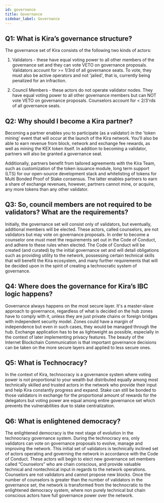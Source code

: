 ```yaml
---
id: governance
title: Governance
sidebar_label: Governance
---
```


## Q1: What is Kira’s governance structure?

The governance set of Kira consists of the following two kinds of actors:

1. Validators - these have equal voting power to all other members of the governance set and they 
   can vote VETO on governance proposals. Validators account for >= 1/3rd of all governance seats. 
   To vote, they must also be active operators and not 'jailed', that is, currently being penalized 
   for an infraction. 

2. Council Members - these actors do not operate validator nodes. They have equal voting power to all other governance 
   members but can NOT vote VETO on governance proposals. Counselors account for < 2/3'rds of all governance seats.

## Q2: Why should I become a Kira partner?

Becoming a partner enables you to participate (as a validator) in the 'token mining'
event that will occur at the launch of the Kira network. You'll also be able to earn revenue from block, 
network and exchange fee rewards, as well as mining the KEX token itself. In addition to becoming a validator, 
partners will also be granted a governance seat. 

Additionally, partners benefit from tailored agreements with the Kira Team, such as 
customization of the token issuance module, long term support (LTS) for our open-source 
development stack and whitelisting of tokens for Multi Bonded Proof of Stake consensus. The 
latter enables partners to earn a share of exchange revenues, however, partners cannot mine, or acquire, 
any more tokens than any other validator.

## Q3: So, council members are not required to be validators? What are the requirements?

Initially, the governance set will consist only of validators, but eventually, additional 
members will be elected. These actors, called counselors, are not validators but may vote on 
governance proposals. In order to become a counselor one must meet the requirements set out in 
the Code of Conduct, and adhere to these rules when elected. The Code of Conduct will be created 
(and curated) by the initial governance set and will detail obligations such as providing 
utility to the network, possessing certain technical skills that will benefit the Kira ecosystem, 
and many further requirements that will be decided upon in the spirit of creating a technocratic 
system of governance.

## Q4: Where does the governance for Kira’s IBC logic happens?

Governance always happens on the most secure layer. It's a master-slave approach to
governance, regardless of what is decided on the hub zones have to comply with it, unless they
are just private chains or foreign bridges with independent security model.
Zones could have a margin of independence but even in such cases, they would be managed
through the hub. Exchange application has to be as lightweight as possible, especially in the
context of later implementing privacy features. The beauty of the Internet Blockchain Communication
is that important governance decisions can be taken on the more secure layers and applied to
less secure ones.

## Q5: What is Technocracy?

In the context of Kira, technocracy is a governance system where voting power is not
proportional to your wealth but distributed equally among most technically skilled and trusted
actors in the network who provide their input and help Kira constantly progress and expand.
Stake can still be bonded to those validators in exchange for the proportional amount of rewards for
the delegators but voting power are equal among entire governance set which prevents the
vulnerabilities due to stake centralization.

## Q6: What is enlightened democracy?

The enlightened democracy is the next stage of evolution in the technocracy governance
system. During the technocracy era, only validators can vote on governance proposals to evolve, manage and improving the network. This initial set of validators is
technically inclined set of actors operating and governing the network in accordance with the Code
of Conduct. These actors will begin to elect new governance set members called “Counselors”
who are chain conscious, and provide valuable technical and nontechnical input in regards to
the network operations. Counselors are not validators and cannot propose new blocks. Once
the number of counselors is greater than the number of validators in the governance set, the
network is transformed from the technocratic to the enlightened democracy system, where non
purely technical but chain conscious actors have full governance power over the network.
